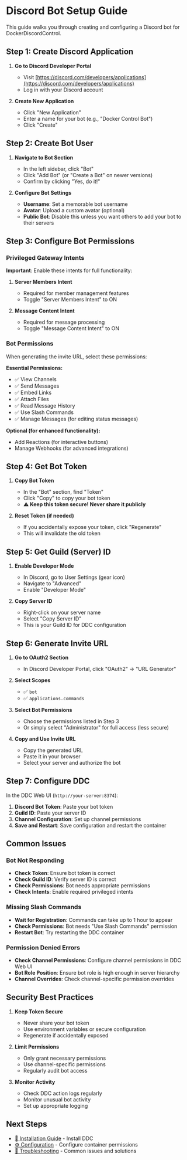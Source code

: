 # Discord Bot Setup Guide

This guide walks you through creating and configuring a Discord bot for DockerDiscordControl.

## Step 1: Create Discord Application

1. **Go to Discord Developer Portal**
   - Visit [https://discord.com/developers/applications](https://discord.com/developers/applications)
   - Log in with your Discord account

2. **Create New Application**
   - Click "New Application"
   - Enter a name for your bot (e.g., "Docker Control Bot")
   - Click "Create"

## Step 2: Create Bot User

1. **Navigate to Bot Section**
   - In the left sidebar, click "Bot"
   - Click "Add Bot" (or "Create a Bot" on newer versions)
   - Confirm by clicking "Yes, do it!"

2. **Configure Bot Settings**
   - **Username**: Set a memorable bot username
   - **Avatar**: Upload a custom avatar (optional)
   - **Public Bot**: Disable this unless you want others to add your bot to their servers

## Step 3: Configure Bot Permissions

### Privileged Gateway Intents

**Important**: Enable these intents for full functionality:

1. **Server Members Intent**
   - Required for member management features
   - Toggle "Server Members Intent" to ON

2. **Message Content Intent** 
   - Required for message processing
   - Toggle "Message Content Intent" to ON

### Bot Permissions

When generating the invite URL, select these permissions:

**Essential Permissions:**
- ✅ View Channels
- ✅ Send Messages
- ✅ Embed Links
- ✅ Attach Files
- ✅ Read Message History
- ✅ Use Slash Commands
- ✅ Manage Messages (for editing status messages)

**Optional (for enhanced functionality):**
- Add Reactions (for interactive buttons)
- Manage Webhooks (for advanced integrations)

## Step 4: Get Bot Token

1. **Copy Bot Token**
   - In the "Bot" section, find "Token"
   - Click "Copy" to copy your bot token
   - **⚠️ Keep this token secure! Never share it publicly**

2. **Reset Token (if needed)**
   - If you accidentally expose your token, click "Regenerate"
   - This will invalidate the old token

## Step 5: Get Guild (Server) ID

1. **Enable Developer Mode**
   - In Discord, go to User Settings (gear icon)
   - Navigate to "Advanced"
   - Enable "Developer Mode"

2. **Copy Server ID**
   - Right-click on your server name
   - Select "Copy Server ID"
   - This is your Guild ID for DDC configuration

## Step 6: Generate Invite URL

1. **Go to OAuth2 Section**
   - In Discord Developer Portal, click "OAuth2" → "URL Generator"

2. **Select Scopes**
   - ✅ `bot`
   - ✅ `applications.commands`

3. **Select Bot Permissions**
   - Choose the permissions listed in Step 3
   - Or simply select "Administrator" for full access (less secure)

4. **Copy and Use Invite URL**
   - Copy the generated URL
   - Paste it in your browser
   - Select your server and authorize the bot

## Step 7: Configure DDC

In the DDC Web UI (`http://your-server:8374`):

1. **Discord Bot Token**: Paste your bot token
2. **Guild ID**: Paste your server ID
3. **Channel Configuration**: Set up channel permissions
4. **Save and Restart**: Save configuration and restart the container

## Common Issues

### Bot Not Responding
- **Check Token**: Ensure bot token is correct
- **Check Guild ID**: Verify server ID is correct
- **Check Permissions**: Bot needs appropriate permissions
- **Check Intents**: Enable required privileged intents

### Missing Slash Commands
- **Wait for Registration**: Commands can take up to 1 hour to appear
- **Check Permissions**: Bot needs "Use Slash Commands" permission
- **Restart Bot**: Try restarting the DDC container

### Permission Denied Errors
- **Check Channel Permissions**: Configure channel permissions in DDC Web UI
- **Bot Role Position**: Ensure bot role is high enough in server hierarchy
- **Channel Overrides**: Check channel-specific permission overrides

## Security Best Practices

1. **Keep Token Secure**
   - Never share your bot token
   - Use environment variables or secure configuration
   - Regenerate if accidentally exposed

2. **Limit Permissions**
   - Only grant necessary permissions
   - Use channel-specific permissions
   - Regularly audit bot access

3. **Monitor Activity**
   - Check DDC action logs regularly
   - Monitor unusual bot activity
   - Set up appropriate logging

## Next Steps

- [📖 Installation Guide](Installation-Guide) - Install DDC
- [⚙️ Configuration](Configuration) - Configure container permissions
- [🔧 Troubleshooting](Troubleshooting) - Common issues and solutions 